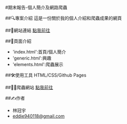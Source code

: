 #期末報告-個人簡介及網路爬蟲

##🔍專案介紹
這是一份關於我的個人介紹和爬蟲成果的網頁

##🛜網站連結
[點我前往](https://billyr65.github.io)

##📂頁面介紹
- 'index.html':首頁/個人簡介
- 'generic.html':興趣
- 'elements.html':爬蟲展示

##🛠️使用工具
HTML/CSS/Github Pages

##🧑‍💻爬蟲網站
[點我前往]()

##✍️作者
- 林冠宇
- eddie940118@gmail.com
